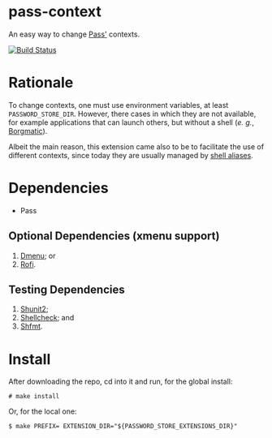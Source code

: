 # pass-context

An easy way to change [Pass'](https://www.passwordstore.org/) contexts.

[![Build Status](https://app.travis-ci.com/onemoresuza/pass-context.svg?branch=main)](https://app.travis-ci.com/onemoresuza/pass-context)

# Rationale
To change contexts, one must use environment variables, at least
`PASSWORD_STORE_DIR`. However, there cases in which they are not available, for
example applications that can launch others, but without a shell (*e. g.*,
[Borgmatic](https://torsion.org/borgmatic/)).

Albeit the main reason, this extension came also to be to facilitate the use of
different contexts, since today they are usually managed by [shell
aliases](https://wiki.archlinux.org/title/Pass#Advanced_usage).

# Dependencies
* Pass

## Optional Dependencies (xmenu support)
1. [Dmenu](https://tools.suckless.org/dmenu/); or
2. [Rofi](https://github.com/davatorium/rofi).

## Testing Dependencies
1. [Shunit2](https://github.com/kward/shunit2);
2. [Shellcheck](https://github.com/koalaman/shellcheck); and
3. [Shfmt](https://github.com/mvdan/sh).

# Install
After downloading the repo, cd into it and run, for the global install:
```
# make install
```

Or, for the local one:
```
$ make PREFIX= EXTENSION_DIR="${PASSWORD_STORE_EXTENSIONS_DIR}"
```
